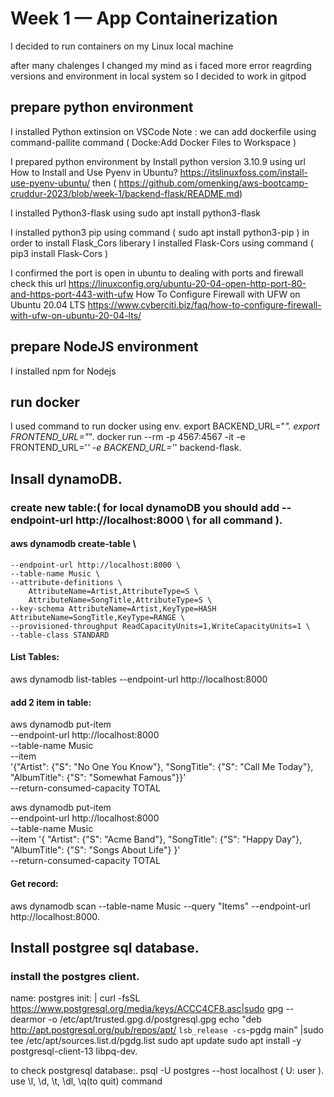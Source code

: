# Week 1 — App Containerization

I decided to run containers on my Linux local machine

after many chalenges I changed my mind as i faced more error reagrding versions and environment in local system
so I decided to work in gitpod

## prepare python environment
I installed Python extinsion on VSCode
Note : we can add dockerfile using command-pallite command ( Docke:Add Docker Files to Workspace )

I prepared python environment by Install python version 3.10.9 using url 
How to Install and Use Pyenv in Ubuntu?
https://itslinuxfoss.com/install-use-pyenv-ubuntu/
then 
( https://github.com/omenking/aws-bootcamp-cruddur-2023/blob/week-1/backend-flask/README.md)

I installed Python3-flask using sudo apt install python3-flask

I installed python3 pip using command ( sudo apt install python3-pip ) in order to install Flask_Cors liberary
I installed Flask-Cors using command ( pip3 install Flask-Cors )

I confirmed the port is open in ubuntu
to dealing with ports and firewall check this url 
https://linuxconfig.org/ubuntu-20-04-open-http-port-80-and-https-port-443-with-ufw
How To Configure Firewall with UFW on Ubuntu 20.04 LTS
https://www.cyberciti.biz/faq/how-to-configure-firewall-with-ufw-on-ubuntu-20-04-lts/

## prepare NodeJS environment
I installed npm for Nodejs

## run docker
I used command to run docker using env.
export BACKEND_URL="*".
export FRONTEND_URL="*".
docker run --rm -p 4567:4567 -it -e FRONTEND_URL='*' -e BACKEND_URL='*' backend-flask.

## Insall dynamoDB. 
### create new table:( for local dynamoDB you should add --endpoint-url http://localhost:8000 \ for all command ).

#### aws dynamodb create-table \
    --endpoint-url http://localhost:8000 \
    --table-name Music \
    --attribute-definitions \
        AttributeName=Artist,AttributeType=S \
        AttributeName=SongTitle,AttributeType=S \
    --key-schema AttributeName=Artist,KeyType=HASH AttributeName=SongTitle,KeyType=RANGE \
    --provisioned-throughput ReadCapacityUnits=1,WriteCapacityUnits=1 \
    --table-class STANDARD

#### List Tables:
aws dynamodb list-tables --endpoint-url http://localhost:8000
    
#### add 2 item in table:
aws dynamodb put-item \
    --endpoint-url http://localhost:8000 \
    --table-name Music \
    --item \
        '{"Artist": {"S": "No One You Know"}, "SongTitle": {"S": "Call Me Today"}, "AlbumTitle": {"S": "Somewhat Famous"}}' \
    --return-consumed-capacity TOTAL

aws dynamodb put-item \
    --endpoint-url http://localhost:8000 \
    --table-name Music \
    --item '{
        "Artist": {"S": "Acme Band"},
        "SongTitle": {"S": "Happy Day"},
        "AlbumTitle": {"S": "Songs About Life"} }' \
    --return-consumed-capacity TOTAL

#### Get record:
aws dynamodb scan --table-name Music --query "Items" --endpoint-url http://localhost:8000.

## Install postgree sql database.
### install the postgres client.

name: postgres
    init: |
      curl -fsSL https://www.postgresql.org/media/keys/ACCC4CF8.asc|sudo gpg --dearmor -o /etc/apt/trusted.gpg.d/postgresql.gpg
      echo "deb http://apt.postgresql.org/pub/repos/apt/ `lsb_release -cs`-pgdg main" |sudo tee  /etc/apt/sources.list.d/pgdg.list
      sudo apt update
      sudo apt install -y postgresql-client-13 libpq-dev.

to check postgresql database:.
psql -U postgres --host localhost ( U: user ).
use \l, \d, \t, \dl, \q(to quit) command


